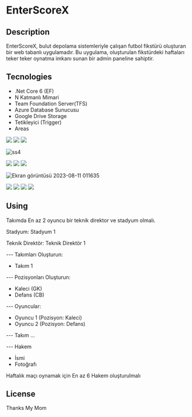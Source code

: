 # EnterScoreX

## Description

EnterScoreX, bulut depolama sistemleriyle çalışan futbol fikstürü oluşturan bir web tabanlı uygulamadır. Bu uygulama, oluşturulan fikstürdeki haftaları teker teker oynatma imkanı sunan bir admin paneline sahiptir.


## Tecnologies

- .Net Core 6 (EF)
- N Katmanlı Mimari
- Team Foundation Server(TFS)
- Azure Database Sunucusu
- Google Drive Storage 
- Tetikleyici (Trigger)
- Areas


<img src="https://github.com/goktugfevzi/EnterScoreX/assets/64567701/19c083e5-ee63-4856-9100-9b4b9125f4ce">

<img  src="https://github.com/goktugfevzi/EnterScoreX/assets/64567701/42e6af24-65be-48bd-9e2c-516efffab7db">

<img  src="https://github.com/goktugfevzi/EnterScoreX/assets/64567701/6d4069d0-0df0-4ef5-83e3-1cd88cf41604">

![ss4](https://github.com/goktugfevzi/EnterScoreX/assets/64567701/62ee6656-1c9a-4ecb-be1d-ee81f179ba9b)

<img  src="https://github.com/goktugfevzi/EnterScoreX/assets/64567701/a9821d64-13ac-463e-b0a5-911a20d6a2c8">

<img  src="https://github.com/goktugfevzi/EnterScoreX/assets/64567701/e0f49a85-95c1-40e8-8fdb-011a66ece685">

<img  src="https://github.com/goktugfevzi/EnterScoreX/assets/64567701/1e97b677-8461-4735-8cfe-c24eab0eea32">

![Ekran görüntüsü 2023-08-11 011635](https://github.com/burakkertn/EnterScoreX-v2/assets/99614754/f9fc23b1-e25e-4698-b065-e2e65ff08591)



<img  src="https://github.com/goktugfevzi/EnterScoreX/assets/64567701/7f54e364-57ed-43e3-a252-ee689f255a28">

<img  src="https://github.com/goktugfevzi/EnterScoreX/assets/64567701/cfc5cc14-b48c-41d6-b5f5-d329d9bd208f">

<img src="https://github.com/goktugfevzi/EnterScoreX/assets/64567701/5fd99702-e5ce-4931-be65-0c6b77ad75cc">

<img  src="https://github.com/goktugfevzi/EnterScoreX/assets/64567701/0fd5663d-445a-4138-a86f-232754cb74a3">




## Using

Takımda En az 2 oyuncu bir teknik direktor ve stadyum olmalı.

Stadyum: Stadyum 1

Teknik Direktör: Teknik Direktör 1

---   Takımları Oluşturun:
- Takım 1

--- Pozisyonları Oluşturun:
- Kaleci (GK)
- Defans (CB)

--- Oyuncular:
- Oyuncu 1 (Pozisyon: Kaleci)
- Oyuncu 2 (Pozisyon: Defans)

--- Takım
 ...


--- Hakem
- İsmi
- Fotoğrafı

Haftalık maçı oynamak için En az 6 Hakem oluşturulmalı

## License
Thanks My Mom

